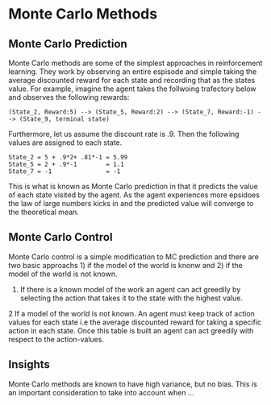 # Monte Carlo Methods 

## Monte Carlo Prediction

Monte Carlo methods are some of the simplest approaches in reinforcement learning. They work by observing an entire espisode and simple taking the average discounted reward for each state and recording that as the states value. For example, imagine the agent takes the follwoing trafectory below and observes the following rewards:

    (State_2, Reward:5) --> (State_5, Reward:2) --> (State_7, Reward:-1) --> (State_9, terminal state)

Furthermore, let us assume the discount rate is .9. Then the following values are assigned to each state.

    State_2 = 5 + .9*2+ .81*-1 = 5.99
    State_5 = 2 + .9*-1        = 1.1
    State_7 = -1               = -1

This is what is known as Monte Carlo prediction in that it predicts the value of each state visited by the agent. As the agent experiences more epsidoes the law of large numbers kicks in and the predicted value will converge to the theoretical mean. 

## Monte Carlo Control

Monte Carlo control is a simple modification to MC prediction and there are two basic approachs 1) if the model of the world is knonw and 2) if the model of the world is not known.

1. If there is a known model of the work an agent can act greedily by selecting the action that takes it to the state with the highest value.

2 If a model of the world is not known. An agent must keep track of action values for each state i.e the average discounted reward for taking a specific action in each state. Once this table is built an agent can act greedily with respect to the action-values.


## Insights

Monte Carlo methods are known to have high variance, but no bias. This is an important consideration to take into account when ...
